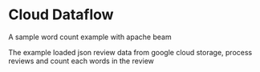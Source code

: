 # Cloud Dataflow
A sample word count example with apache beam

The example loaded json review data from google cloud storage, process reviews and count each words in the review